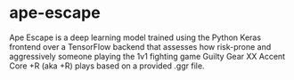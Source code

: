 # ape-escape
Ape Escape is a deep learning model trained using the Python Keras frontend over a TensorFlow backend that assesses how risk-prone and aggressively someone playing the 1v1 fighting game Guilty Gear XX Accent Core +R (aka +R) plays based on a provided .ggr file. 
